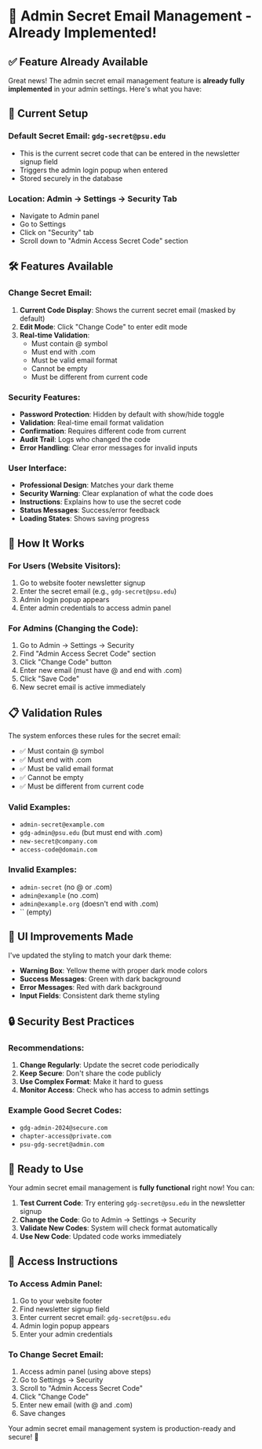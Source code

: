 # 🔐 Admin Secret Email Management - Already Implemented!

## ✅ **Feature Already Available**

Great news! The admin secret email management feature is **already fully implemented** in your admin settings. Here's what you have:

## 🎯 **Current Setup**

### **Default Secret Email**: `gdg-secret@psu.edu`
- This is the current secret code that can be entered in the newsletter signup field
- Triggers the admin login popup when entered
- Stored securely in the database

### **Location**: Admin → Settings → Security Tab
- Navigate to Admin panel
- Go to Settings
- Click on "Security" tab
- Scroll down to "Admin Access Secret Code" section

## 🛠 **Features Available**

### **Change Secret Email:**
1. **Current Code Display**: Shows the current secret email (masked by default)
2. **Edit Mode**: Click "Change Code" to enter edit mode
3. **Real-time Validation**: 
   - Must contain @ symbol
   - Must end with .com
   - Must be valid email format
   - Cannot be empty
   - Must be different from current code

### **Security Features:**
- **Password Protection**: Hidden by default with show/hide toggle
- **Validation**: Real-time email format validation
- **Confirmation**: Requires different code from current
- **Audit Trail**: Logs who changed the code
- **Error Handling**: Clear error messages for invalid inputs

### **User Interface:**
- **Professional Design**: Matches your dark theme
- **Security Warning**: Clear explanation of what the code does
- **Instructions**: Explains how to use the secret code
- **Status Messages**: Success/error feedback
- **Loading States**: Shows saving progress

## 🔧 **How It Works**

### **For Users (Website Visitors):**
1. Go to website footer newsletter signup
2. Enter the secret email (e.g., `gdg-secret@psu.edu`)
3. Admin login popup appears
4. Enter admin credentials to access admin panel

### **For Admins (Changing the Code):**
1. Go to Admin → Settings → Security
2. Find "Admin Access Secret Code" section
3. Click "Change Code" button
4. Enter new email (must have @ and end with .com)
5. Click "Save Code"
6. New secret email is active immediately

## 📋 **Validation Rules**

The system enforces these rules for the secret email:
- ✅ Must contain @ symbol
- ✅ Must end with .com
- ✅ Must be valid email format
- ✅ Cannot be empty
- ✅ Must be different from current code

### **Valid Examples:**
- `admin-secret@example.com`
- `gdg-admin@psu.edu` (but must end with .com)
- `new-secret@company.com`
- `access-code@domain.com`

### **Invalid Examples:**
- `admin-secret` (no @ or .com)
- `admin@example` (no .com)
- `admin@example.org` (doesn't end with .com)
- `` (empty)

## 🎨 **UI Improvements Made**

I've updated the styling to match your dark theme:
- **Warning Box**: Yellow theme with proper dark mode colors
- **Success Messages**: Green with dark background
- **Error Messages**: Red with dark background
- **Input Fields**: Consistent dark theme styling

## 🔒 **Security Best Practices**

### **Recommendations:**
1. **Change Regularly**: Update the secret code periodically
2. **Keep Secure**: Don't share the code publicly
3. **Use Complex Format**: Make it hard to guess
4. **Monitor Access**: Check who has access to admin settings

### **Example Good Secret Codes:**
- `gdg-admin-2024@secure.com`
- `chapter-access@private.com`
- `psu-gdg-secret@admin.com`

## 🚀 **Ready to Use**

Your admin secret email management is **fully functional** right now! You can:

1. **Test Current Code**: Try entering `gdg-secret@psu.edu` in the newsletter signup
2. **Change the Code**: Go to Admin → Settings → Security
3. **Validate New Codes**: System will check format automatically
4. **Use New Code**: Updated code works immediately

## 📱 **Access Instructions**

### **To Access Admin Panel:**
1. Go to your website footer
2. Find newsletter signup field
3. Enter current secret email: `gdg-secret@psu.edu`
4. Admin login popup appears
5. Enter your admin credentials

### **To Change Secret Email:**
1. Access admin panel (using above steps)
2. Go to Settings → Security
3. Scroll to "Admin Access Secret Code"
4. Click "Change Code"
5. Enter new email (with @ and .com)
6. Save changes

Your admin secret email management system is production-ready and secure! 🎉